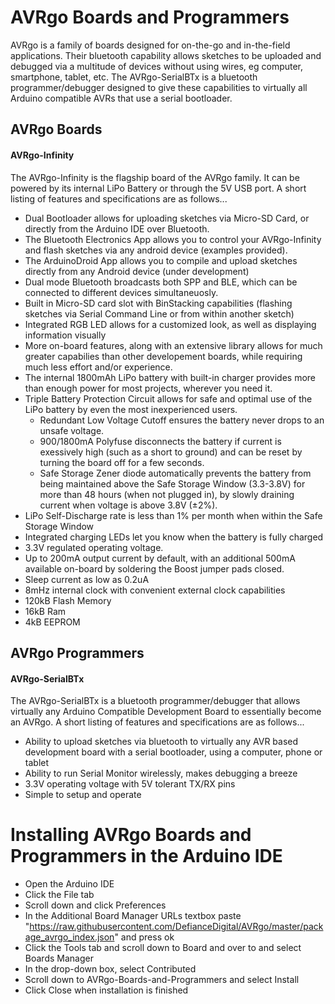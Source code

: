 # AVRgo Boards and Programmers
AVRgo is a family of boards designed for on-the-go and in-the-field applications. Their bluetooth capability allows sketches to be uploaded and debugged via a multitude of devices without using wires, eg computer, smartphone, tablet, etc. The AVRgo-SerialBTx is a bluetooth programmer/debugger designed to give these capabilities to virtually all Arduino compatible AVRs that use a serial bootloader.

## AVRgo Boards
#### AVRgo-Infinity
The AVRgo-Infinity is the flagship board of the AVRgo family. It can be powered by its internal LiPo Battery or through the 5V USB port. A short listing of features and specifications are as follows...
- Dual Bootloader allows for uploading sketches via Micro-SD Card, or directly from the Arduino IDE over Bluetooth.
- The Bluetooth Electronics App allows you to control your AVRgo-Infinity and flash sketches via any android device (examples provided).
- The ArduinoDroid App allows you to compile and upload sketches directly from any Android device (under development)
- Dual mode Bluetooth broadcasts both SPP and BLE, which can be connected to different devices simultaneuosly.
- Built in Micro-SD card slot with BinStacking capabilities (flashing sketches via Serial Command Line or from within another sketch)
- Integrated RGB LED allows for a customized look, as well as displaying information visually
- More on-board features, along with an extensive library allows for much greater capabilies than other developement boards, while requiring much less effort and/or experience.
- The internal 1800mAh LiPo battery with built-in charger provides more than enough power for most projects, wherever you need it.
- Triple Battery Protection Circuit allows for safe and optimal use of the LiPo battery by even the most inexperienced users.
  - Redundant Low Voltage Cutoff ensures the battery never drops to an unsafe voltage.
  - 900/1800mA Polyfuse disconnects the battery if current is exessively high (such as a short to ground) and can be reset by turning the board off for a few seconds.
  - Safe Storage Zener diode automatically prevents the battery from being maintained above the Safe Storage Window (3.3-3.8V) for more than 48 hours (when not plugged in), by slowly draining current when voltage is above 3.8V (±2%).
- LiPo Self-Discharge rate is less than 1% per month when within the Safe Storage Window
- Integrated charging LEDs let you know when the battery is fully charged
- 3.3V regulated operating voltage.
- Up to 200mA output current by default, with an additional 500mA available on-board by soldering the Boost jumper pads closed.
- Sleep current as low as 0.2uA
- 8mHz internal clock with convenient external clock capabilities
- 120kB Flash Memory
- 16kB Ram
- 4kB EEPROM


## AVRgo Programmers
#### AVRgo-SerialBTx
The AVRgo-SerialBTx is a bluetooth programmer/debugger that allows virtually any Arduino Compatible Development Board to essentially become an AVRgo. A short listing of features and specifications are as follows...
- Ability to upload sketches via bluetooth to virtually any AVR based development board with a serial bootloader, using a computer, phone or tablet
- Ability to run Serial Monitor wirelessly, makes debugging a breeze
- 3.3V operating voltage with 5V tolerant TX/RX pins
- Simple to setup and operate

# Installing AVRgo Boards and Programmers in the Arduino IDE
- Open the Arduino IDE
- Click the File tab
- Scroll down and click Preferences
- In the Additional Board Manager URLs textbox paste "https://raw.githubusercontent.com/DefianceDigital/AVRgo/master/package_avrgo_index.json" and press ok
- Click the Tools tab and scroll down to Board and over to and select Boards Manager
- In the drop-down box, select Contributed
- Scroll down to AVRgo-Boards-and-Programmers and select Install
- Click Close when installation is finished
